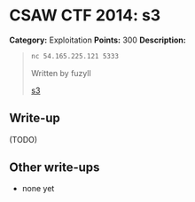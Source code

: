 # CSAW CTF 2014: s3

**Category:** Exploitation
**Points:** 300
**Description:**

> ```bash
> nc 54.165.225.121 5333
> ```
>
> Written by fuzyll
>
> [s3](s3)

## Write-up

(TODO)

## Other write-ups

* none yet
